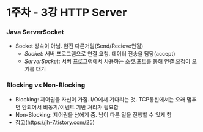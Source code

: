 # 1주차 - 3강 HTTP Server

### Java ServerSocket
  - Socket 상속이 아님. 완전 다른거임(Send/Recieve안됨)
    - _Socket_: 서버 프로그램으로 연결 요청. 데이터 전송을 담당(accept)
    - _ServerSocket_: 서버 프로그램에서 사용하는 소켓.포트를 통해 연결 요청이 오기를 대기
  
### Blocking vs Non-Blocking
  - Blocking: 제어권을 자신이 가짐. I/O에서 기다리는 것. TCP통신에서는 오래 멈추면 안되어서 비동기/이벤트 기반 처리가 필요함
  - Non-Blocking: 제어권을 남에게 줌. 남이 다른 일을 진행할 수 있게 함
  - 참고(https://jh-7.tistory.com/25)